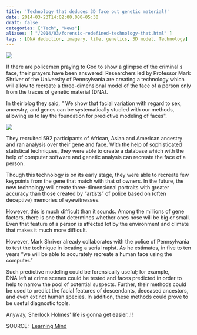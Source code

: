 ```yaml
---
title: 'Technology that deduces 3D face out genetic material!'
date: 2014-03-23T14:02:00.000+05:30
draft: false
categories: ["Tech", "News"]
aliases: [ "/2014/03/forensic-redefined-technology-that.html" ]
tags : [DNA deduction, imagery, life, genetics, 3D model, Technology]
---
```


[![](https://2.bp.blogspot.com/-VXaJn26kiA8/Uy6Z7KqiD4I/AAAAAAAACPg/tFJYvGY8ht8/s1600/98.jpg)](https://2.bp.blogspot.com/-VXaJn26kiA8/Uy6Z7KqiD4I/AAAAAAAACPg/tFJYvGY8ht8/s1600/98.jpg)

  
If there are policemen praying to God to show a glimpse of the criminal's face, their prayers have been answered! Researchers led by Professor Mark Shriver of the University of Pennsylvania are creating a technology which will allow to recreate a three-dimensional model of the face of a person only from the traces of genetic material (DNA).  
  
In their blog they said, " We show that facial variation with regard to sex, ancestry, and genes can be systematically studied with our methods, allowing us to lay the foundation for predictive modeling of faces".  

[![](https://1.bp.blogspot.com/--RG9ao6evSA/Uy6a-ne6MRI/AAAAAAAACPs/8oesIGO305k/s1600/journal.pgen.1004224.jpg)](https://1.bp.blogspot.com/--RG9ao6evSA/Uy6a-ne6MRI/AAAAAAAACPs/8oesIGO305k/s1600/journal.pgen.1004224.jpg)

  
  
They recruited 592 participants of African, Asian and American ancestry and ran analysis over their gene and face. With the help of sophisticated statistical techniques, they were able to create a database which with the help of computer software and genetic analysis can recreate the face of a person.  
  
Though this technology is on its early stage, they were able to recreate few keypoints from the gene that match with that of owners. In the future, the new technology will create three-dimensional portraits with greater accuracy than those created by “artists” of police based on (often deceptive) memories of eyewitnesses.  
  
However, this is much difficult than it sounds. Among the millions of gene factors, there is one that determines whether ones nose will be big or small. Even that feature of a person is affected lot by the environment and climate that makes it much more difficult.  
  
However, Mark Shriver already collaborates with the police of Pennsylvania to test the technique in locating a serial rapist. As he estimates, in five to ten years “we will be able to accurately recreate a human face using the computer.”  
  
Such predictive modeling could be forensically useful; for example,  
DNA left at crime scenes could be tested and faces predicted in order to help to narrow the pool of potential suspects. Further, their methods could be used to predict the facial features of descendants, deceased ancestors, and even extinct human species. In addition, these methods could prove to be useful diagnostic tools.  
  
Anyway, Sherlock Holmes' life is gonna get easier..!!  
  
SOURCE:  [Learning Mind](https://www.learning-mind.com/new-revolutionary-technique-recreates-faces-from-genetic-material/)